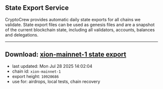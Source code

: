 ## State Export Service
CryptoCrew provides automatic daily state exports for all chains we validate. State export files can be used as genesis files and are a snapshot of the current blockchain state, including all validators, accounts, balances and delegations.

---
**Download: [xion-mainnet-1 state export](https://dl-eu2.ccvalidators.com/SERVICE/xion/xion-mainnet-1_export_10920686.json)**
---

- last updated: Mon Jul 28 2025 14:02:04
- chain id: `xion-mainnet-1`
- export height: `10920686`
- use for: airdrops, local tests, chain recovery
